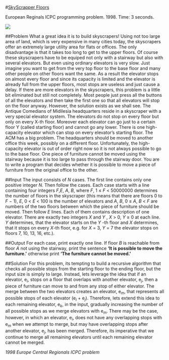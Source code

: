 #[SkyScrapper Floors](https://icpcarchive.ecs.baylor.edu/index.php?option=com_onlinejudge&Itemid=8&category=416&page=show_problem&problem=3545)

European Reginals ICPC programming problem. 1998. Time: 3 seconds.

<p>

<img src="https://pbs.twimg.com/profile_images/587310348102844417/h5kO7WIy.jpg">

</p>

##Problem
What a great idea it is to build skyscrapers! Using not too large area of land, which is very expensive
in many cities today, the skyscrapers offer an extremely large utility area for flats or offices. The only
disadvantage is that it takes too long to get to the upper floors. Of course these skyscrapers have to
be equiped not only with a stairway but also with several elevators. But even using ordinary elevators
is very slow. Just imagine you want to get from the very top floor to the base floor and many other
people on other floors want the same. As a result the elevator stops on almost every floor and since
its capacity is limited and the elevator is already full from the upper floors, most stops are useless and
just cause a delay. If there are more elevators in the skyscrapers, this problem is a little bit eliminated
but still not completely. Most people just press all the buttons of all the elevators and then take the
first one so that all elevators will stop on the floor anyway.
However, the solution exists as we shall see. The Antique Comedians of Midilesia headquarters
reside in a skyscraper with a very special elevator system. The elevators do not stop on every floor
but only on every X-th floor. Moreover each elevator can go just to a certain floor Y (called starting
floor) and cannot go any lower. There is one high-capacity elevator which can stop on every elevator’s
starting floor.
The ACM has a big problem. The headquarters should be moved to another office this week,
possibly on a different floor. Unfortunately, the high-capacity elevator is out of order right now so it is
not always possible to go to the base floor. One piece of furniture cannot be moved using the stairway
because it is too large to pass through the stairway door. You are to write a program that decides
whether it is possible to move a piece of furniture from the original office to the other.


##Input
The input consists of <em>N</em> cases. The first line contains only one positive integer <em>N</em>. Then follow the
cases. Each case starts with a line containing four integers <em>F</em>,<em>E</em>, <em>A</em>, <em>B</em>, where <em>F</em>, 1 ≤ <em>F</em> < 50000000
determines the number of floors in the skyscraper (this means that there are floors 0 to <em>F</em> − 1), <em>E</em>,
0 < <em>E</em> < 100 is the number of elevators and <em>A</em>, <em>B</em>, 0 ≤ <em>A</em>, <em>B</em> < <em>F</em> are numbers of the two floors between
which the piece of furniture should be moved. Then follow <em>E</em> lines. Each of them contains description
of one elevator. There are exactly two integers <em>X</em> and <em>Y</em> , <em>X</em> > 0, <em>Y</em> ≥ 0 at each line. <em>Y</em> determines,
that the elevator starts on the <em>Y</em> -th floor and <em>X</em> determines, that it stops on every <em>X</em>-th floor, e.g. for
<em>X</em> = 3, <em>Y</em> = 7 the elevator stops on floors 7, 10, 13, 16, etc.).

##Output
For each case, print exactly one line. If floor <em>B</em> is reachable from floor <em>A</em> not using the stairway, print
the sentence **‘It is possible to move the furniture.’** otherwise print **‘The furniture cannot
be moved.’**

##Solution
For this problem, its tempting to build a recursive algorithm that checks all possible stops from the starting floor to 
the ending floor, but the input size is simply to large. Instead, lets leverage the idea that if an elevator, e<sub><em>i</em></sub>, stops on a floor
that overlaps with another elevator, e<sub><em>j</em></sub>, then a piece of furniture can move to and from any stop of either elevator. The merge between the two elevators
creates an elevator, e<sub><em>m</em></sub>, that represents all possible stops of each elevator (e<sub><em>i</em></sub> +  e<sub><em>j</em></sub>). Therefore, lets extend this idea to each remaining elevator, e<sub><em>k</em></sub>, in the input, gradually
increasing the number of all possible stops as we merge elevators with e<sub><em>m</em></sub>. There may be the case, however, in which an elevator, e<sub><em>i</em></sub>, does
not have any overlapping stops with e<sub><em>m</em></sub> when we attempt to merge, but may have overlapping stops after another 
elevator, e<sub><em>j</em></sub>, has been merged. Therefore, its imperative that we continue to merge all remaining elevators until
each remaining elevator cannot be merged. 

<em>1998 Europe Central Regionals ICPC problem</em>
